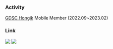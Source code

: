 ### Activity

[GDSC Hongik](https://github.com/GDSC-Hongik) Mobile Member (2022.09~2023.02)

### Link

<a href="https://velog.io/@gabujwb" target="_blank"><img src="https://img.shields.io/badge/Velog-20C997?style=flat&logo=velog&logoColor=ffffff"/></a> <a href="https://www.instagram.com/pas.zlsu.sion/" target="_blank"><img src="https://img.shields.io/badge/Insta-E4405F?style=flat&logo=instagram&logoColor=ffffff"/></a>